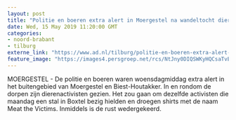 ```yaml
---
layout: post
title: "Politie en boeren extra alert in Moergestel na wandeltocht dierenactivisten door buitengebied"
date: Wed, 15 May 2019 11:20:00 GMT
categories: 
- noord-brabant 
- tilburg 
externe_link: "https://www.ad.nl/tilburg/politie-en-boeren-extra-alert-in-moergestel-na-wandeltocht-dierenactivisten-door-buitengebied~a6190fba/"
feature_image: "https://images4.persgroep.net/rcs/NtJny0DIQSWKyHQCsaTvE0fGSFU/diocontent/148428617/_fitwidth/400/?appId=21791a8992982cd8da851550a453bd7f&quality=0.7"
---
```


MOERGESTEL - De politie en boeren waren woensdagmiddag extra alert in het buitengebied van Moergestel en Biest-Houtakker. In en rondom de dorpen zijn dierenactivisten gezien. Het zou gaan om dezelfde activisten die maandag een stal in Boxtel bezig hielden en droegen shirts met de naam Meat the Victims. Inmiddels is de rust wedergekeerd.
